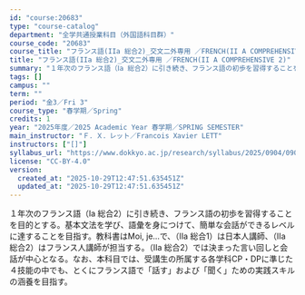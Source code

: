 ```yaml
---
id: "course:20683"
type: "course-catalog"
department: "全学共通授業科目（外国語科目群）"
course_code: "20683"
course_title: "フランス語(IIa 総合2)_交文二外専用 ／FRENCH(II A COMPREHENSIVE 2)"
title: "フランス語(IIa 総合2)_交文二外専用 ／FRENCH(II A COMPREHENSIVE 2)"
summary: "１年次のフランス語（Ⅰa 総合2）に引き続き、フランス語の初歩を習得することを目的とする。基本文法を学び、語彙を身につけて、簡単な会話ができるレベルに達することを目指す。教科書はMoi, je...で、（Ⅱa 総合1）は日本人講師、（Ⅱa …"
tags: []
campus: ""
term: ""
period: "金3／Fri 3"
course_type: "春学期／Spring"
credits: 1
year: "2025年度／2025 Academic Year 春学期／SPRING SEMESTER"
main_instructor: "Ｆ．Ｘ．レット／Francois Xavier LETT"
instructors: ["[]"]
syllabus_url: "https://www.dokkyo.ac.jp/research/syllabus/2025/0904/0904_20683_ja_JP.html"
license: "CC-BY-4.0"
version:
  created_at: "2025-10-29T12:47:51.635451Z"
  updated_at: "2025-10-29T12:47:51.635451Z"
---
```

１年次のフランス語（Ⅰa 総合2）に引き続き、フランス語の初歩を習得することを目的とする。基本文法を学び、語彙を身につけて、簡単な会話ができるレベルに達することを目指す。教科書はMoi, je...で、（Ⅱa 総合1）は日本人講師、（Ⅱa 総合2）はフランス人講師が担当する。（Ⅱa 総合2）では決まった言い回しと会話が中心となる。なお、本科目では、受講生の所属する各学科CP・DPに準じた４技能の中でも、とくにフランス語で「話す」および「聞く」ための実践スキルの涵養を目指す。
